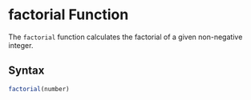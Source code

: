 # factorial Function

The `factorial` function calculates the factorial of a given non-negative integer.

## Syntax

```javascript
factorial(number)